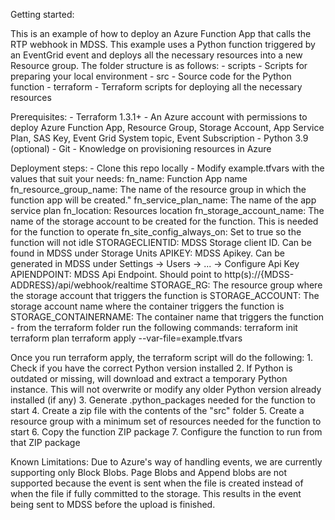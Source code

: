 Getting started:

This is an example of how to deploy an Azure Function App that calls the RTP webhook in MDSS. This example uses a Python function triggered by an EventGrid event and deploys all the necessary resources into a new Resource group. The folder structure is as follows: 
    - scripts - Scripts for preparing your local environment
    - src - Source code for the Python function
    - terraform - Terraform scripts for deploying all the necessary resources

Prerequisites:
    - Terraform 1.3.1+
    - An Azure account with permissions to deploy Azure Function App, Resource Group, Storage Account, App Service Plan, SAS Key, Event Grid System topic, Event Subscription
    - Python 3.9 (optional)
    - Git
    - Knowledge on provisioning resources in Azure

Deployment steps:
    - Clone this repo locally 
    - Modify example.tfvars with the values that suit your needs:
        fn_name: Function App name
        fn_resource_group_name: The name of the resource group in which the function app will be created."
        fn_service_plan_name:  The name of the app service plan
        fn_location: Resources location
        fn_storage_account_name: The name of the storage account to be created for the function. This is needed for the function to operate
        fn_site_config_always_on: Set to true so the function will not idle
        STORAGECLIENTID: MDSS Storage client ID. Can be found in MDSS under Storage Units
        APIKEY: MDSS Apikey. Can be generated in MDSS under Settings -> Users -> ... -> Configure Api Key
        APIENDPOINT: MDSS Api Endpoint. Should point to http(s)://{MDSS-ADDRESS}/api/webhook/realtime
        STORAGE_RG: The resource group where the storage account that triggers the function is
        STORAGE_ACCOUNT: The storage account name where the container triggers the function is
        STORAGE_CONTAINERNAME: The container name that triggers the function
    - from the terraform folder run the following commands:
        terraform init
        terraform plan
        terraform apply --var-file=example.tfvars

Once you run terraform apply, the terraform script will do the following:
    1. Check if you have the correct Python version installed
    2. If Python is outdated or missing, will download and extract a temporary Python instance. This will not overwrite or modify any older Python version already installed (if any)
    3. Generate .python_packages needed for the function to start
    4. Create a zip file with the contents of the "src" folder
    5. Create a resource group with a minimum set of resources needed for the function to start
    6. Copy the function ZIP package
    7. Configure the function to run from that ZIP package

Known Limitations:
    Due to Azure's way of handling events, we are currently supporting only Block Blobs. Page Blobs and Append blobs are not supported because the event is sent when the file is created instead of when the file if fully committed to the storage. This results in the event being sent to MDSS before the upload is finished.
